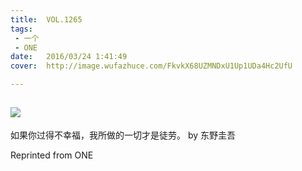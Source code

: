 ```yaml
---
title:	VOL.1265
tags:
 - 一个
 - ONE
date:	2016/03/24 1:41:49
cover:	http://image.wufazhuce.com/FkvkX68UZMNDxU1Up1UDa4Hc2UfU

---
```

![](http://image.wufazhuce.com/FkvkX68UZMNDxU1Up1UDa4Hc2UfU)
---

如果你过得不幸福，我所做的一切才是徒劳。 by 东野圭吾
 
Reprinted from ONE

